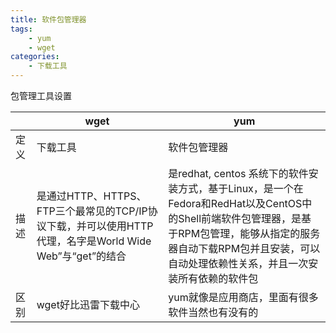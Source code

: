 ```yaml
---
title: 软件包管理器
tags:
    - yum
    - wget
categories:
    - 下载工具
---
```


包管理工具设置

<!-- more -->
|  | **wget** | **yum** |
| --- | ---- | --- |
| 定义 | 下载工具 | 软件包管理器 |
| 描述 | 是通过HTTP、HTTPS、FTP三个最常见的TCP/IP协议下载，并可以使用HTTP代理，名字是World Wide Web”与“get”的结合 | 是redhat, centos 系统下的软件安装方式，基于Linux，是一个在Fedora和RedHat以及CentOS中的Shell前端软件包管理器，是基于RPM包管理，能够从指定的服务器自动下载RPM包并且安装，可以自动处理依赖性关系，并且一次安装所有依赖的软件包 |
| 区别 | wget好比迅雷下载中心 | yum就像是应用商店，里面有很多软件当然也有没有的 |
